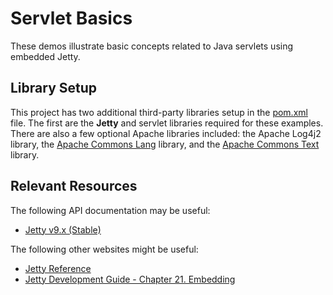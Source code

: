 Servlet Basics
=================================================

These demos illustrate basic concepts related to Java servlets using embedded Jetty.

## Library Setup ##

This project has two additional third-party libraries setup in the [pom.xml](pom.xml) file. The first are the **Jetty** and servlet libraries required for these examples. There are also a few optional Apache libraries included: the Apache Log4j2 library, the [Apache Commons Lang](https://commons.apache.org/proper/commons-lang/) library, and the [Apache Commons Text](https://commons.apache.org/proper/commons-text/) library. 

## Relevant Resources ##

The following API documentation may be useful:

- [Jetty v9.x (Stable)](https://www.eclipse.org/jetty/documentation/current/)

The following other websites might be useful:

- [Jetty Reference](https://www.eclipse.org/jetty/documentation/current/)
- [Jetty Development Guide - Chapter 21. Embedding](https://www.eclipse.org/jetty/documentation/current/advanced-embedding.html)
